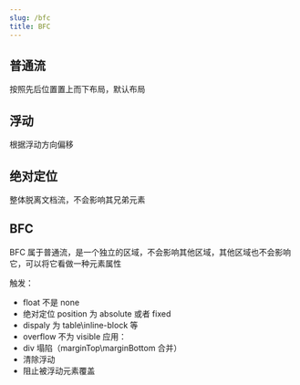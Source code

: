 ```yaml
---
slug: /bfc
title: BFC
---
```


## 普通流

按照先后位置置上而下布局，默认布局

## 浮动

根据浮动方向偏移

## 绝对定位

整体脱离文档流，不会影响其兄弟元素

## BFC

BFC 属于普通流，是一个独立的区域，不会影响其他区域，其他区域也不会影响它，可以将它看做一种元素属性

触发：

- float 不是 none
- 绝对定位 position 为 absolute 或者 fixed
- dispaly 为 table\inline-block 等
- overflow 不为 visible
  应用：
- div 塌陷（marginTop\marginBottom 合并）
- 清除浮动
- 阻止被浮动元素覆盖
